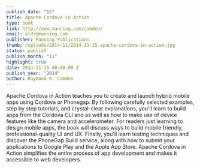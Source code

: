 ```yaml
---
publish_date: "15"
title: Apache Cordova in Action
type: book
link: http://www.manning.com/camden/
email: aldr@manning.com
publisher: Manning Publications
thumb: /uploads/2014-11/2014-11-15-apache-cordova-in-action.jpg
status: publish
publish_month: "11"
highlight: true
date: 2014-11-15 00:00:00 Z
publish_year: "2014"
author: Raymond K. Camden
---
```


Apache Cordova in Action teaches you to create and launch hybrid mobile apps using Cordova or Phonegap. By following carefully selected examples, step by step tutorials, and crystal-clear explanations, you'll learn to build apps from the Cordova CLI and as well as how to make use of device features like the camera and accelerometer. For readers just learning to design mobile apps, the book will discuss ways to build mobile friendly, professional-quality UI and UX. Finally, you'll learn testing techniques and discover the PhoneGap Build service, along with how to submit your applications to Google Play and the Apple App Store. Apache Cordova in Action simplifies the entire process of app development and makes it accessible to web developers.
